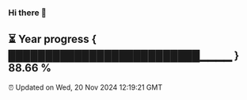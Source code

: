 ### Hi there 👋
⏳ Year progress { ██████████████████████████▁▁▁▁ } 88.66 %
---
⏰ Updated on Wed, 20 Nov 2024 12:19:21 GMT

